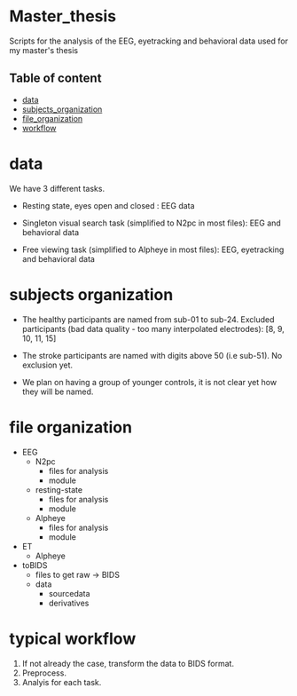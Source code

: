 # Master_thesis
Scripts for the analysis of the EEG, eyetracking and behavioral data used for my master's thesis

## Table of content 

- [data](#data)
- [subjects_organization](#subject-organization)
- [file_organization](#file-organization)
- [workflow](#typical-workflow)

# data

We have 3 different tasks.

-  Resting state, eyes open and closed : EEG data

- Singleton visual search task (simplified to N2pc in most files): EEG and behavioral data

- Free viewing task (simplified to Alpheye in most files): EEG, eyetracking and behavioral data

# subjects organization

- The healthy participants are named from sub-01 to sub-24. Excluded participants (bad data quality - too many interpolated electrodes): [8, 9, 10, 11, 15]

- The stroke participants are named with digits above 50 (i.e sub-51). No exclusion yet. 

- We plan on having a group of younger controls, it is not clear yet how they will be named. 

# file organization 

- EEG 
    - N2pc
        - files for analysis
        - module
    - resting-state
        - files for analysis
        - module
    - Alpheye
        - files for analysis
        - module
- ET
    - Alpheye
- toBIDS
    - files to get raw -> BIDS
    - data
        - sourcedata
        - derivatives

# typical workflow

1. If not already the case, transform the data to BIDS format. 
2. Preprocess.
3. Analyis for each task.


